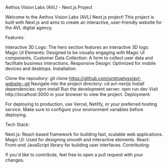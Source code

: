 Aethos Vision Labs (AVL) - Next.js Project

Welcome to the Aethos Vision Labs (AVL) Next.js project! This project is built with Next.js and aims to create an interactive, user-friendly website for the AVL digital agency.

Features:

Interactive 3D Logo: The hero section features an interactive 3D logo.
Magic UI Elements: Designed to be visually engaging with Magic UI components.
Customer Data Collection: A form to collect user data and facilitate business interactions.
Responsive Design: Optimized for mobile devices and desktops.
Installation:

Clone the repository:
git clone https://github.com/urstruelysv/avl-website-.git
Navigate into the project directory:
cd avl-nextjs
Install dependencies:
npm install
Run the development server:
npm run dev
Visit http://localhost:3000 in your browser to view the project.
Deployment:

For deploying to production, use Vercel, Netlify, or your preferred hosting service. Make sure to configure your environment variables before deploying.

Tech Stack:

Next.js: React-based framework for building fast, scalable web applications.
Magic UI: Used for designing smooth and interactive elements.
React: Front-end JavaScript library for building user interfaces.
Contributing:

If you'd like to contribute, feel free to open a pull request with your changes.
